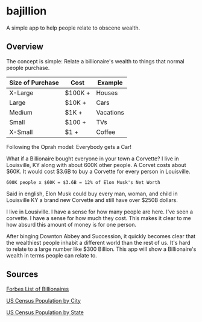# bajillion

A simple app to help people relate to obscene wealth.

## Overview

The concept is simple: Relate a billionaire's wealth to things that normal people purchase.

| Size of Purchase | Cost | Example |
| ---------------- | ---- | ------- |
| X-Large | $100K + | Houses | 
| Large | $10K + | Cars |
| Medium | $1K + | Vacations |
| Small | $100 + | TVs |
| X-Small | $1 + | Coffee |

Following the Oprah model: Everybody gets a Car!

What if a Billionaire bought everyone in your town a Corvette? I live in Louisville, KY along with about 600K other people. A Corvet costs about $60K. It would cost $3.6B to buy a Corvette for every person in Louisville. 

`600K people x $60K = $3.6B = 12% of Elon Musk's Net Worth`

Said in english, Elon Musk could buy every man, woman, and child in Louisville KY a brand new Corvette and still have over $250B dollars.

I live in Lousiville. I have a sense for how many people are here. I've seen a corvette. I have a sense for how much they cost. This makes it clear to me how absurd this amount of money is for one person.

After binging Downton Abbey and Succession, it quickly becomes clear that the wealthiest people inhabit a different world than the rest of us. It's hard to relate to a large number like $300 Billion. This app will show a Billionaire's wealth in terms people can relate to.
## Sources

[Forbes List of Billionaires](https://www.forbes.com/real-time-billionaires/)

[US Census Population by City](https://www.census.gov/data/tables/time-series/demo/popest/2010s-total-cities-and-towns.html#ds)

[US Census Population by State](https://www.census.gov/data/datasets/time-series/demo/popest/2020s-state-total.html)


